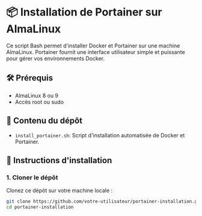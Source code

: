 # 📦 Installation de Portainer sur AlmaLinux

Ce script Bash permet d'installer Docker et Portainer sur une machine AlmaLinux. Portainer fournit une interface utilisateur simple et puissante pour gérer vos environnements Docker.

## 🛠️ Prérequis

- AlmaLinux 8 ou 9
- Accès root ou sudo

## 📜 Contenu du dépôt

- `install_portainer.sh`: Script d'installation automatisée de Docker et Portainer.

## 🚀 Instructions d'installation

### 1. Cloner le dépôt

Clonez ce dépôt sur votre machine locale :

```bash
git clone https://github.com/votre-utilisateur/portainer-installation.git
cd portainer-installation


